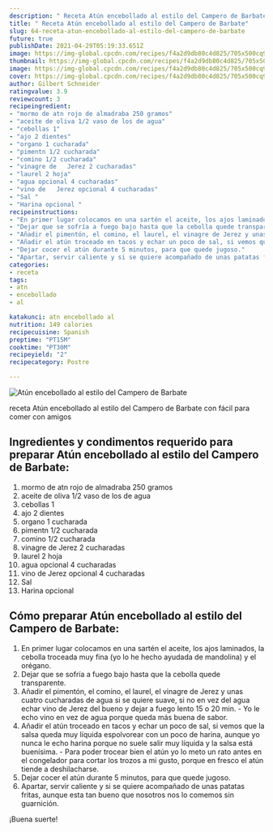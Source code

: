 ```yaml
---
description: " Receta Atún encebollado al estilo del Campero de Barbate"
title: " Receta Atún encebollado al estilo del Campero de Barbate"
slug: 64-receta-atun-encebollado-al-estilo-del-campero-de-barbate
future: true
publishDate: 2021-04-29T05:19:33.651Z
image: https://img-global.cpcdn.com/recipes/f4a2d9db80c4d825/705x500cq90/atun-encebollado-al-estilo-del-campero-de-barbate-foto-principal.jpg
thumbnail: https://img-global.cpcdn.com/recipes/f4a2d9db80c4d825/705x500cq90/atun-encebollado-al-estilo-del-campero-de-barbate-foto-principal.jpg
image: https://img-global.cpcdn.com/recipes/f4a2d9db80c4d825/705x500cq90/atun-encebollado-al-estilo-del-campero-de-barbate-foto-principal.jpg
cover: https://img-global.cpcdn.com/recipes/f4a2d9db80c4d825/705x500cq90/atun-encebollado-al-estilo-del-campero-de-barbate-foto-principal.jpg
author: Gilbert Schneider
ratingvalue: 3.9
reviewcount: 3
recipeingredient:
- "mormo de atn rojo de almadraba 250 gramos"
- "aceite de oliva 1/2 vaso de los de agua"
- "cebollas 1"
- "ajo 2 dientes"
- "organo 1 cucharada"
- "pimentn 1/2 cucharada"
- "comino 1/2 cucharada"
- "vinagre de   Jerez 2 cucharadas"
- "laurel 2 hoja"
- "agua opcional 4 cucharadas"
- "vino de   Jerez opcional 4 cucharadas"
- "Sal "
- "Harina opcional "
recipeinstructions:
- "En primer lugar colocamos en una sartén el aceite, los ajos laminados, la cebolla troceada muy fina (yo lo he hecho ayudada de mandolina) y el orégano."
- "Dejar que se sofría a fuego bajo hasta que la cebolla quede transparente."
- "Añadir el pimentón, el comino, el laurel, el vinagre de Jerez y unas cuatro cucharadas de agua si se quiere suave, si no en vez del agua echar vino de Jerez del bueno y dejar a fuego lento 15 o 20 min. Yo le echo vino en vez de agua porque queda más buena de sabor."
- "Añadir el atún troceado en tacos y echar un poco de sal, si vemos que la salsa queda muy líquida espolvorear con un poco de harina, aunque yo nunca le echo harina porque no suele salir muy líquida y la salsa está buenísima. Para poder trocear bien el atún yo lo meto un rato antes en el congelador para cortar los trozos a mi gusto, porque en fresco el atún tiende a deshilacharse."
- "Dejar cocer el atún durante 5 minutos, para que quede jugoso."
- "Apartar, servir caliente y si se quiere acompañado de unas patatas fritas, aunque esta tan bueno que nosotros nos lo comemos sin guarnición."
categories:
- receta
tags:
- atn
- encebollado
- al

katakunci: atn encebollado al 
nutrition: 149 calories
recipecuisine: Spanish
preptime: "PT15M"
cooktime: "PT30M"
recipeyield: "2"
recipecategory: Postre

---
```



![Atún encebollado al estilo del Campero de Barbate](https://img-global.cpcdn.com/recipes/f4a2d9db80c4d825/705x500cq90/atun-encebollado-al-estilo-del-campero-de-barbate-foto-principal.jpg)

receta Atún encebollado al estilo del Campero de Barbate con fácil para comer con amigos

<!--inarticleads1-->

## Ingredientes y condimentos requerido para preparar Atún encebollado al estilo del Campero de Barbate:

1. mormo de atn rojo de almadraba 250 gramos
1. aceite de oliva 1/2 vaso de los de agua
1. cebollas 1
1. ajo 2 dientes
1. organo 1 cucharada
1. pimentn 1/2 cucharada
1. comino 1/2 cucharada
1. vinagre de   Jerez 2 cucharadas
1. laurel 2 hoja
1. agua opcional 4 cucharadas
1. vino de   Jerez opcional 4 cucharadas
1. Sal 
1. Harina opcional 



<!--inarticleads2-->

## Cómo preparar Atún encebollado al estilo del Campero de Barbate:

1. En primer lugar colocamos en una sartén el aceite, los ajos laminados, la cebolla troceada muy fina (yo lo he hecho ayudada de mandolina) y el orégano.
1. Dejar que se sofría a fuego bajo hasta que la cebolla quede transparente.
1. Añadir el pimentón, el comino, el laurel, el vinagre de Jerez y unas cuatro cucharadas de agua si se quiere suave, si no en vez del agua echar vino de Jerez del bueno y dejar a fuego lento 15 o 20 min. - Yo le echo vino en vez de agua porque queda más buena de sabor.
1. Añadir el atún troceado en tacos y echar un poco de sal, si vemos que la salsa queda muy líquida espolvorear con un poco de harina, aunque yo nunca le echo harina porque no suele salir muy líquida y la salsa está buenísima. - Para poder trocear bien el atún yo lo meto un rato antes en el congelador para cortar los trozos a mi gusto, porque en fresco el atún tiende a deshilacharse.
1. Dejar cocer el atún durante 5 minutos, para que quede jugoso.
1. Apartar, servir caliente y si se quiere acompañado de unas patatas fritas, aunque esta tan bueno que nosotros nos lo comemos sin guarnición.



¡Buena suerte!

